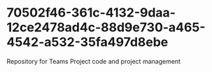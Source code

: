 # 70502f46-361c-4132-9daa-12ce2478ad4c-88d9e730-a465-4542-a532-35fa497d8ebe
Repository for Teams Project code and project management
